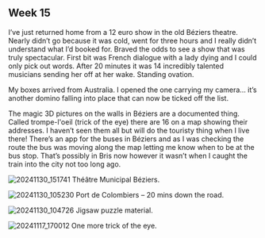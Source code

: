 ## Week 15

I’ve just returned home from a 12 euro show in the old Béziers theatre. Nearly didn’t go because it was cold, went for three hours and I really didn’t understand what I’d booked for. Braved the odds to see a show that was truly spectacular. First bit was French dialogue with a lady dying and I could only pick out words. After 20 minutes it was 14 incredibly talented musicians sending her off at her wake. Standing ovation.

My boxes arrived from Australia. I opened the one carrying my camera… it’s another domino falling into place that can now be ticked off the list.

The magic 3D pictures on the walls in Béziers are a documented thing. Called trompe-l'oeil (trick of the eye) there are 16 on a map showing their addresses. I haven’t seen them all but will do the touristy thing when I live there! There’s an app for the buses in Béziers and as I was checking the route the bus was moving along the map letting me know when to be at the bus stop. That’s possibly in Bris now however it wasn’t when I caught the train into the city not too long ago.

![20241130_151741](https://github.com/user-attachments/assets/7290e54c-6a89-400a-87ed-70e4e1c622c3)
Théâtre Municipal Béziers.

![20241130_105230](https://github.com/user-attachments/assets/37b50847-25c0-4cde-b58d-13f96f5c018d)
Port de Colombiers – 20 mins down the road.

![20241130_104726](https://github.com/user-attachments/assets/c0fb3a4a-ac3b-4e88-b926-fb109bb2ed76)
Jigsaw puzzle material.

![20241117_170012](https://github.com/user-attachments/assets/d40df55a-dabf-4bbc-a7e8-50c2abf45994)
One more trick of the eye.
